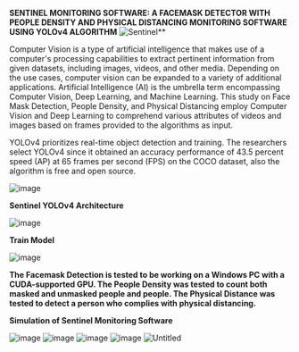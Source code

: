  **SENTINEL MONITORING SOFTWARE: A FACEMASK DETECTOR WITH PEOPLE DENSITY AND PHYSICAL DISTANCING MONITORING SOFTWARE USING YOLOv4 ALGORITHM**
 ![Sentinel](https://user-images.githubusercontent.com/90967308/192128079-61c86f53-8200-4d53-abb3-5623e01a8a0e.png)**



Computer Vision is a type of artificial intelligence that makes use of a computer's processing capabilities to extract pertinent information from given datasets, including images, videos, and other media. Depending on the use cases, computer vision can be expanded to a variety of additional applications. Artificial Intelligence (AI) is the umbrella term encompassing Computer Vision, Deep Learning, and Machine Learning. This study on Face Mask Detection, People Density, and Physical Distancing employ Computer Vision and Deep Learning to comprehend various attributes of videos and images based on frames provided to the algorithms as input.

YOLOv4 prioritizes real-time object detection and training. The researchers select YOLOv4 since it obtained an accuracy performance of 43.5 percent speed (AP) at 65 frames per second (FPS) on the COCO dataset, also the algorithm is free and open source.

![image](https://user-images.githubusercontent.com/90967308/192127881-1558f9c5-1f45-4820-a104-5fe6adcf2d75.png)

**Sentinel YOLOv4 Architecture**

![image](https://user-images.githubusercontent.com/90967308/192127911-2ba0825e-f658-4dae-8d38-38f5e582dbf0.png)

**Train Model** 

![image](https://user-images.githubusercontent.com/90967308/192127919-478e5475-ec64-437d-9c9a-56696643c191.png)

**The Facemask Detection is tested to be working on a Windows PC with a CUDA-supported GPU. The People Density was tested to count both masked and unmasked people and people. The Physical Distance was tested to detect a person who complies with physical distancing.**

**Simulation of Sentinel Monitoring Software**

![image](https://user-images.githubusercontent.com/90967308/192127932-3df7302c-6bbb-498f-8c4e-e234cfa9441f.png)
![image](https://user-images.githubusercontent.com/90967308/192127936-f6e1edea-9ffd-4202-b484-2916a27333a8.png)
![image](https://user-images.githubusercontent.com/90967308/192127938-224d0f09-e17b-404d-b446-26ba74afa3a3.png)
![image](https://user-images.githubusercontent.com/90967308/192128001-a91bcfbd-6a7f-46c9-8bc1-11d5ec79554e.png)
![Untitled](https://user-images.githubusercontent.com/90967308/192127966-c4a8485a-dcc2-4fcd-8c6b-29ac14fa7de1.png)



